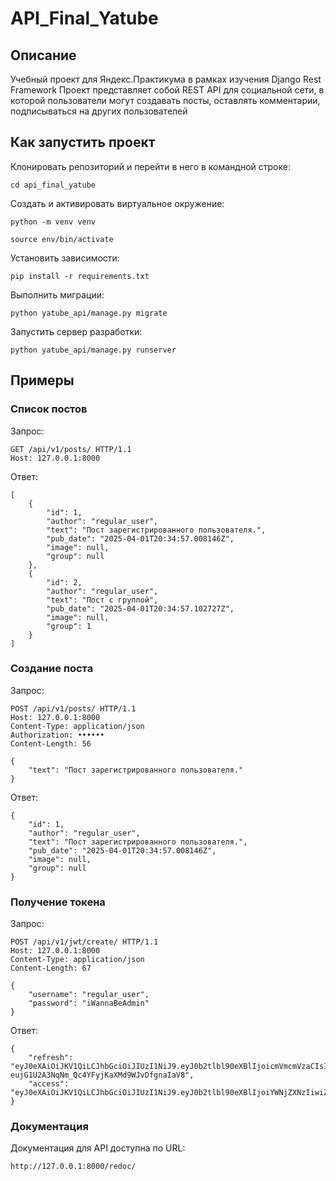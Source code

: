 # API_Final_Yatube
## Описание
Учебный проект для Яндекс.Практикума в рамках изучения Django Rest Framework
Проект представляет собой REST API для социальной сети, в которой пользователи могут создавать посты, оставлять комментарии, подписываться на других пользователей

## Как запустить проект
Клонировать репозиторий и перейти в него в командной строке:
```
cd api_final_yatube
```
Создать и активировать виртуальное окружение:
```
python -m venv venv
```
```
source env/bin/activate
```
Установить зависимости:
```
pip install -r requirements.txt
```
Выполнить миграции:
```
python yatube_api/manage.py migrate
```
Запустить сервер разработки:
```
python yatube_api/manage.py runserver
```
## Примеры
### Список постов
Запрос:
```
GET /api/v1/posts/ HTTP/1.1
Host: 127.0.0.1:8000
```
Ответ:
```
[
    {
        "id": 1,
        "author": "regular_user",
        "text": "Пост зарегистрированного пользователя.",
        "pub_date": "2025-04-01T20:34:57.008146Z",
        "image": null,
        "group": null
    },
    {
        "id": 2,
        "author": "regular_user",
        "text": "Пост с группой",
        "pub_date": "2025-04-01T20:34:57.102727Z",
        "image": null,
        "group": 1
    }
]
```

### Создание поста
Запрос:
```
POST /api/v1/posts/ HTTP/1.1
Host: 127.0.0.1:8000
Content-Type: application/json
Authorization: ••••••
Content-Length: 56

{
    "text": "Пост зарегистрированного пользователя."
}
```
Ответ:
```
{
    "id": 1,
    "author": "regular_user",
    "text": "Пост зарегистрированного пользователя.",
    "pub_date": "2025-04-01T20:34:57.008146Z",
    "image": null,
    "group": null
}
```
### Получение токена
Запрос:
```
POST /api/v1/jwt/create/ HTTP/1.1
Host: 127.0.0.1:8000
Content-Type: application/json
Content-Length: 67

{
    "username": "regular_user",
    "password": "iWannaBeAdmin"
}
```
Ответ:
```
{
    "refresh": "eyJ0eXAiOiJKV1QiLCJhbGciOiJIUzI1NiJ9.eyJ0b2tlbl90eXBlIjoicmVmcmVzaCIsImV4cCI6MTc0MzYyNjA5NiwianRpIjoiYzhiYjBjZTM5NjUyNDEzYmI5MWQ3NDA3MjEzMzgzNzgiLCJ1c2VyX2lkIjoyfQ.nGV-eujG1U2A3NqNm_Qc4YFyjKaXMd9WJvDfgnaIaV8",
    "access": "eyJ0eXAiOiJKV1QiLCJhbGciOiJIUzI1NiJ9.eyJ0b2tlbl90eXBlIjoiYWNjZXNzIiwiZXhwIjoxNzQzNTQzMjk2LCJqdGkiOiJhODc5YTk2OGU5M2Y0NzhlYTMwMmQ4NGJlZjUxZjIwNCIsInVzZXJfaWQiOjJ9.v2t8IiN7o3ELWD2AMP_Wr2Q2HRylON7vvTu3fz8n0q0"
}
```

### Документация
Документация для API доступна по URL:
```
http://127.0.0.1:8000/redoc/
```
